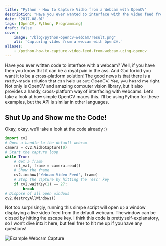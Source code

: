 ```yaml
---
title: "Python - How to Capture Video from a Webcam with OpenCV"
description: "Have you ever wanted to interface with the video feed from a webcam? This quick tutorial will show you how to do so in Python using the OpenCV library."
date: '2017-08-07'
tags: [OpenCV, Python, Programming]
draft: false
cover:
    image: "/blog/python-opencv-webcam/result.png"
    alt: "Capturing video from a webcam with OpenCV."
aliases: 
    - /python-how-to-capture-video-feed-from-webcam-using-opencv
---
```


Have you ever written code to interface with a webcam? Well, if you have then you know that it can be a royal pain in the ass. And God forbid you want it to be a cross-platform solution! The good news is that there is a ready-made solution that can help us out: OpenCV. Yes, you heard me right. Not only is OpenCV and amazing computer vision library, but it also provides a handy, cross-platform way of interfacing with webcams. Let’s take a look at how simple OpenCV makes this. I’ll be using Python for these examples, but the API is similar in other languages.

## Shut Up and Show me the Code!

Okay, okay, we’ll take a look at the code already :)

```python
import cv2
# Open a handle to the default webcam
camera = cv2.VideoCapture(0)
# Start the capture loop
while True:
    # Get a frame
    ret_val, frame = camera.read()
    # Show the frame
    cv2.imshow('Webcam Video Feed', frame)
    # Stop the capture by hitting the 'esc' key
    if cv2.waitKey(1) == 27:
        break
# Dispose of all open windows
cv2.destroyAllWindows()
```

Not too surprisingly, running this simple script will open up a window displaying a live video feed from the default webcam. The window can be closed by hitting the escape key. I think this code is pretty self-explanatory, so I won’t dive into it here, but feel free to hit me up if you have any questions!

![Example Webcam Capture](/blog/python-opencv-webcam/result.png)